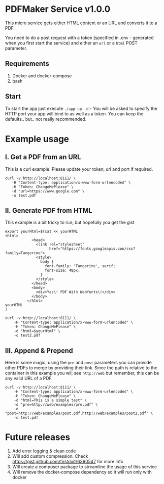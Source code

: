 PDFMaker Service v1.0.0
==

This micro service gets either HTML content or an URL and converts it to a PDF.

You need to do a post request with a token (specified in .env - generated when you first start the service) and either an `url` or a `html` POST parameter.

Requirements
--
1. Docker and docker-compose
2. bash

Start
--

To start the app just execute `./app up -d` - You will be asked to specify the HTTP port your app will bind to as well as a token. You can keep the defaults.. but.. not really recommended.

Example usage
==
I. Get a PDF from an URL
--
This is a curl example. Please update your token, url and port if required.
```
curl -v http://localhost:8111/ \
   -H "Content-type: application/x-www-form-urlencoded" \
   -H "Token: ChangeMePlease" \
   -d "url=https://www.google.com" \
   -o test.pdf
```

II. Generate PDF from HTML
--
This example is a bit tricky to run, but hopefully you get the gist
```
export yourHtml=$(cat << yourHTML 
<html>
            <head>
              <link rel="stylesheet"
                    href="https://fonts.googleapis.com/css?family=Tangerine">
              <style>
                body {
                  font-family: 'Tangerine', serif;
                  font-size: 48px;
                }
              </style>
            </head>
            <body>
              <div>Yas\! PDF With Webfonts\!</div>
            </body>
          </html>
yourHTML
)

curl -v http://localhost:8111/ \
	-H "Content-type: application/x-www-form-urlencoded" \
	-H "Token: ChangeMePlease" \
	-d "html=$yourHtml" \
	-o test2.pdf
```

III. Append & Prepend
--
Here is some magic, using the `pre` and `post` parameters you can provide other PDFs to merge by providing their link. Since the path is relative to the container in this example you wil; see `http://web` but remember, this can be any valid URL of a PDF.
```
curl -v http://localhost:8111/ \
	-H "Content-type: application/x-www-form-urlencoded" \
	-H "Token: ChangeMePlease" \
	-d "html=This is a simple test" \
	-d "pre=http://web/examples/pre.pdf" \
	-d "post=http://web/examples/post.pdf,http://web/examples/post2.pdf" \
	-o test.pdf
```

Future releases
==
1. Add error logging & clean code
2. Will add custom compression. Check https://gist.github.com/firstdoit/6390547 for more info
3. Will create a composer package to streamline the usage of this service 
4. Will remove the docker-compose dependency so it will run only with docker